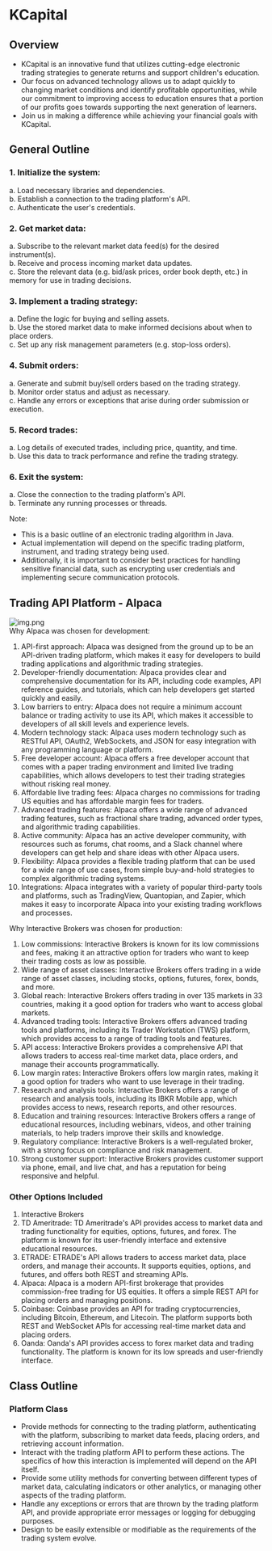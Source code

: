 # KCapital
## Overview
- KCapital is an innovative fund that utilizes cutting-edge electronic trading strategies to generate returns and support children's education.
- Our focus on advanced technology allows us to adapt quickly to changing market conditions and identify profitable opportunities, while our commitment to improving access to education ensures that a portion of our profits goes towards supporting the next generation of learners. 
- Join us in making a difference while achieving your financial goals with KCapital.

## General Outline
### 1. Initialize the system:
a. Load necessary libraries and dependencies.<br/>
b. Establish a connection to the trading platform's API.<br/>
c. Authenticate the user's credentials.<br/>

### 2. Get market data:
a. Subscribe to the relevant market data feed(s) for the desired instrument(s).<br/>
b. Receive and process incoming market data updates.<br/>
c. Store the relevant data (e.g. bid/ask prices, order book depth, etc.) in memory for use in trading decisions.<br/>

### 3. Implement a trading strategy:
a. Define the logic for buying and selling assets.<br/>
b. Use the stored market data to make informed decisions about when to place orders.<br/>
c. Set up any risk management parameters (e.g. stop-loss orders).<br/>

### 4. Submit orders:
a. Generate and submit buy/sell orders based on the trading strategy.<br/>
b. Monitor order status and adjust as necessary.<br/>
c. Handle any errors or exceptions that arise during order submission or execution.<br/>

### 5. Record trades:
a. Log details of executed trades, including price, quantity, and time.<br/>
b. Use this data to track performance and refine the trading strategy.<br/>

### 6. Exit the system:
a. Close the connection to the trading platform's API.<br/>
b. Terminate any running processes or threads.<br/>

Note:
- This is a basic outline of an electronic trading algorithm in Java. 
- Actual implementation will depend on the specific trading platform, instrument, and trading strategy being used. 
- Additionally, it is important to consider best practices for handling sensitive financial data, such as encrypting user credentials and implementing secure communication protocols.

## Trading API Platform - Alpaca
![img.png](img.png)<br/>
Why Alpaca was chosen for development: 
1. API-first approach: Alpaca was designed from the ground up to be an API-driven trading platform, which makes it easy for developers to build trading applications and algorithmic trading strategies. 
2. Developer-friendly documentation: Alpaca provides clear and comprehensive documentation for its API, including code examples, API reference guides, and tutorials, which can help developers get started quickly and easily. 
3. Low barriers to entry: Alpaca does not require a minimum account balance or trading activity to use its API, which makes it accessible to developers of all skill levels and experience levels. 
4. Modern technology stack: Alpaca uses modern technology such as RESTful API, OAuth2, WebSockets, and JSON for easy integration with any programming language or platform. 
5. Free developer account: Alpaca offers a free developer account that comes with a paper trading environment and limited live trading capabilities, which allows developers to test their trading strategies without risking real money. 
6. Affordable live trading fees: Alpaca charges no commissions for trading US equities and has affordable margin fees for traders. 
7. Advanced trading features: Alpaca offers a wide range of advanced trading features, such as fractional share trading, advanced order types, and algorithmic trading capabilities. 
8. Active community: Alpaca has an active developer community, with resources such as forums, chat rooms, and a Slack channel where developers can get help and share ideas with other Alpaca users. 
9. Flexibility: Alpaca provides a flexible trading platform that can be used for a wide range of use cases, from simple buy-and-hold strategies to complex algorithmic trading systems. 
10. Integrations: Alpaca integrates with a variety of popular third-party tools and platforms, such as TradingView, Quantopian, and Zapier, which makes it easy to incorporate Alpaca into your existing trading workflows and processes.

Why Interactive Brokers was chosen for production:
1. Low commissions: Interactive Brokers is known for its low commissions and fees, making it an attractive option for traders who want to keep their trading costs as low as possible.
2. Wide range of asset classes: Interactive Brokers offers trading in a wide range of asset classes, including stocks, options, futures, forex, bonds, and more.
3. Global reach: Interactive Brokers offers trading in over 135 markets in 33 countries, making it a good option for traders who want to access global markets.
4. Advanced trading tools: Interactive Brokers offers advanced trading tools and platforms, including its Trader Workstation (TWS) platform, which provides access to a range of trading tools and features. 
5. API access: Interactive Brokers provides a comprehensive API that allows traders to access real-time market data, place orders, and manage their accounts programmatically. 
6. Low margin rates: Interactive Brokers offers low margin rates, making it a good option for traders who want to use leverage in their trading. 
7. Research and analysis tools: Interactive Brokers offers a range of research and analysis tools, including its IBKR Mobile app, which provides access to news, research reports, and other resources. 
8. Education and training resources: Interactive Brokers offers a range of educational resources, including webinars, videos, and other training materials, to help traders improve their skills and knowledge. 
9. Regulatory compliance: Interactive Brokers is a well-regulated broker, with a strong focus on compliance and risk management. 
10. Strong customer support: Interactive Brokers provides customer support via phone, email, and live chat, and has a reputation for being responsive and helpful.

### Other Options Included
1. Interactive Brokers
2. TD Ameritrade: TD Ameritrade's API provides access to market data and trading functionality for equities, options, futures, and forex. The platform is known for its user-friendly interface and extensive educational resources.
3. ETRADE: ETRADE's API allows traders to access market data, place orders, and manage their accounts. It supports equities, options, and futures, and offers both REST and streaming APIs. 
4. Alpaca: Alpaca is a modern API-first brokerage that provides commission-free trading for US equities. It offers a simple REST API for placing orders and managing positions. 
5. Coinbase: Coinbase provides an API for trading cryptocurrencies, including Bitcoin, Ethereum, and Litecoin. The platform supports both REST and WebSocket APIs for accessing real-time market data and placing orders. 
6. Oanda: Oanda's API provides access to forex market data and trading functionality. The platform is known for its low spreads and user-friendly interface.

## Class Outline
### Platform Class
- Provide methods for connecting to the trading platform, authenticating with the platform, subscribing to market data feeds, placing orders, and retrieving account information. 
- Interact with the trading platform API to perform these actions. The specifics of how this interaction is implemented will depend on the API itself. 
- Provide some utility methods for converting between different types of market data, calculating indicators or other analytics, or managing other aspects of the trading platform. 
- Handle any exceptions or errors that are thrown by the trading platform API, and provide appropriate error messages or logging for debugging purposes. 
- Design to be easily extensible or modifiable as the requirements of the trading system evolve.
